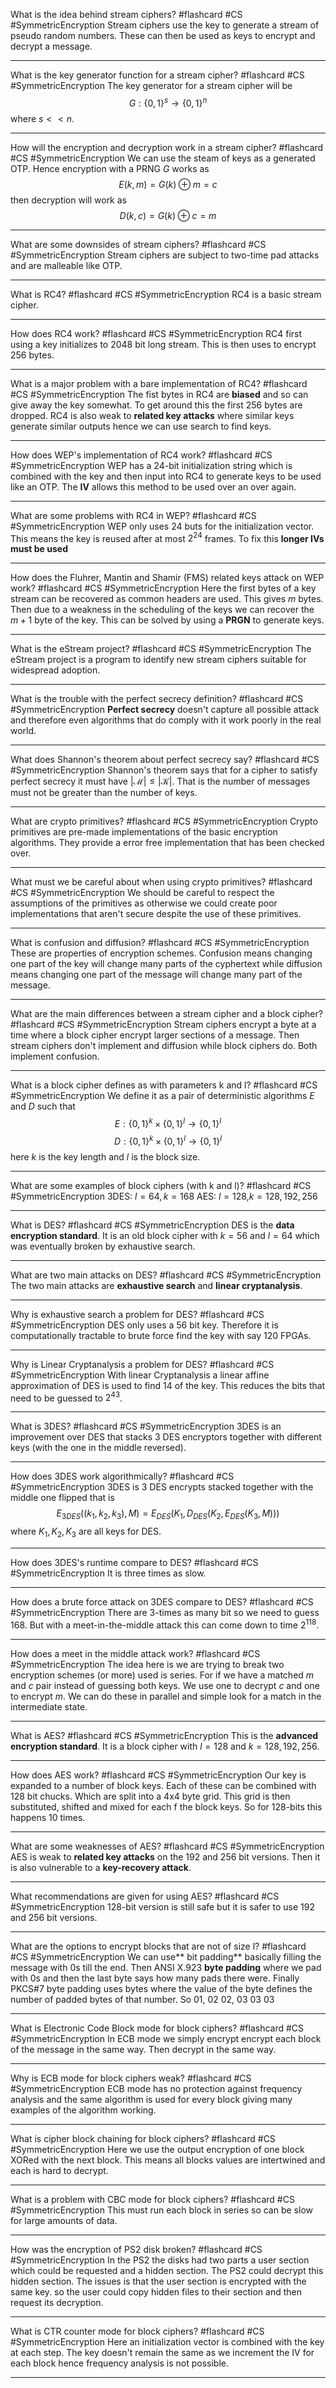 What is the idea behind stream ciphers? #flashcard #CS #SymmetricEncryption 
	Stream ciphers use the key to generate a stream of pseudo random numbers. These can then be used as keys to encrypt and decrypt a message.

---
What is the key generator function for a stream cipher? #flashcard #CS #SymmetricEncryption 
	The key generator for a stream cipher will be $$G:\{0,1\}^s\to \{0,1\}^n$$where $s<<n$.

---
How will the encryption and decryption work in a stream cipher? #flashcard #CS #SymmetricEncryption 
	We can use the steam of keys as a generated OTP. Hence encryption with a PRNG $G$ works as $$E(k,m)=G(k)\oplus m=c$$then decryption will work as $$D(k,c)=G(k)\oplus c=m$$

  ---
What are some downsides of stream ciphers? #flashcard #CS #SymmetricEncryption 
	Stream ciphers are subject to two-time pad attacks and are malleable like OTP.

---
What is RC4? #flashcard #CS #SymmetricEncryption 
	RC4 is a basic stream cipher.

---
How does RC4 work? #flashcard #CS #SymmetricEncryption 
	RC4 first using a key initializes to 2048 bit long stream. This is then uses to encrypt 256 bytes.

---
What is a major problem with a bare implementation of RC4? #flashcard #CS #SymmetricEncryption 
	The fist bytes in RC4 are **biased** and so can give away the key somewhat. To get around this the first 256 bytes are dropped. RC4 is also weak to **related key attacks** where similar keys generate similar outputs hence we can use search to find keys.

---
How does WEP's implementation of RC4 work? #flashcard #CS #SymmetricEncryption 
	WEP has a 24-bit initialization string which is combined with the key and then input into RC4 to generate keys to be used like an OTP. The **IV** allows this method to be used over an over again.

---
What are some problems with RC4 in WEP? #flashcard #CS #SymmetricEncryption 
	WEP only uses 24 buts for the initialization vector. This means the key is reused after at most $2^{24}$ frames. To fix this **longer IVs must be used**

---
How does the Fluhrer, Mantin and Shamir (FMS) related keys attack on WEP work? #flashcard #CS #SymmetricEncryption 
	Here the first bytes of a key stream can be recovered as common headers are used. This gives $m$ bytes. Then due to a weakness in the scheduling of the keys we can recover the $m+1$ byte of the key. This can be solved by using a **PRGN** to generate keys.

---
What is the eStream project? #flashcard #CS #SymmetricEncryption 
 The eStream project is a program to identify new stream ciphers suitable for widespread adoption.

---
What is the trouble with the perfect secrecy definition? #flashcard #CS #SymmetricEncryption 
	**Perfect secrecy** doesn't capture all possible attack and therefore even algorithms that do comply with it work poorly in the real world.

---
What does Shannon's theorem about perfect secrecy say? #flashcard #CS #SymmetricEncryption 
	Shannon's theorem says that for a cipher to satisfy perfect secrecy it must have $|\mathcal M|\le|\mathcal K|$. That is the number of messages must not be greater than the number of keys.

---
What are crypto primitives? #flashcard #CS #SymmetricEncryption 
	Crypto primitives are pre-made implementations of the basic encryption algorithms. They provide a error free implementation that has been checked over.

---
What must we be careful about when using crypto primitives? #flashcard #CS #SymmetricEncryption
	We should be careful to respect the assumptions of the primitives as otherwise we could create poor implementations that aren't secure despite the use of these primitives.

---
What is confusion and diffusion? #flashcard #CS #SymmetricEncryption
	These are properties of encryption schemes. Confusion means changing one part of the key will change many parts of the cyphertext while diffusion means changing one part of the message will change many part of the message. 

---
What are the main differences between a stream cipher and a block cipher? #flashcard #CS #SymmetricEncryption 
	Stream ciphers encrypt a byte at a time where a block cipher encrypt larger sections of a message. Then stream ciphers don't implement and diffusion while block ciphers do. Both implement confusion.

---
What is a block cipher defines as with parameters k and l? #flashcard #CS #SymmetricEncryption 
	We define it as a pair of deterministic algorithms $E$ and $D$ such that $$E:\{0,1\}^k\times\{0,1\}^l\to\{0,1\}^l$$ $$D:\{0,1\}^k\times\{0,1\}^l\to\{0,1\}^l$$here $k$ is the key length and $l$ is the block size.

---
What are some examples of block ciphers (with k and l)? #flashcard #CS #SymmetricEncryption
	3DES: $l=64, k=168$
	AES: $l=128$,$k=128,192,256$

---
What is DES? #flashcard #CS #SymmetricEncryption 
	DES is the **data encryption standard**. It is an old block cipher with $k=56$ and $l=64$ which was eventually broken by exhaustive search.

---
What are two main attacks on DES? #flashcard #CS #SymmetricEncryption
	The two main attacks are **exhaustive search** and **linear cryptanalysis**.

---
Why is exhaustive search a problem for DES? #flashcard #CS #SymmetricEncryption 
	DES only uses a 56 bit key. Therefore it is computationally tractable to brute force find the key with say 120 FPGAs.

---
Why is Linear Cryptanalysis a problem for DES? #flashcard #CS #SymmetricEncryption 
	With linear Cryptanalysis a linear affine approximation of DES is used to find 14 of the key. This reduces the bits that need to be guessed to $2^{43}$.

---
What is 3DES? #flashcard #CS #SymmetricEncryption 
	3DES is an improvement over DES that stacks 3 DES encryptors together with different keys (with the one in the middle reversed).

---
How does 3DES work algorithmically? #flashcard #CS #SymmetricEncryption 
	3DES is 3 DES encrypts stacked together with the middle one flipped that is $$E_{3DES}((k_1,k_2,k_3),M)=E_{DES}(K_1, D_{DES}(K_2,E_{DES}(K_3,M)))$$where $K_1,K_2,K_3$ are all keys for DES.

---
How does 3DES's runtime compare to DES? #flashcard #CS #SymmetricEncryption 
	It is three times as slow.

---
How does a brute force attack on 3DES compare to DES? #flashcard #CS #SymmetricEncryption 
	There are 3-times as many bit so we need to guess 168. But with a meet-in-the-middle attack this can come down to time $2^{118}$.

---
How does a meet in the middle attack work? #flashcard #CS #SymmetricEncryption 
	The idea here is we are trying to break two encryption schemes (or more) used is series. For if we have a matched $m$ and $c$ pair instead of guessing both keys. We use one to decrypt $c$ and one to encrypt   $m$. We can do these in parallel and simple look for a match in the intermediate state.

---
What is AES? #flashcard #CS #SymmetricEncryption 
	This is the **advanced encryption standard**. It is a block cipher with $l=128$ and $k=128,192,256$.

---
How does AES work? #flashcard #CS #SymmetricEncryption 
	Our key is expanded to a number of block keys. Each of these can be combined with 128 bit chucks. Which are split into a 4x4 byte grid. This grid is then substituted, shifted and mixed for each f the block keys. So for 128-bits this happens 10 times.

---
What are some weaknesses of AES? #flashcard #CS #SymmetricEncryption 
	AES is weak to **related key attacks** on the 192 and 256 bit versions. Then it is also vulnerable to a **key-recovery attack**.

---
What recommendations are given for using AES? #flashcard #CS #SymmetricEncryption 
	128-bit version is still safe but it is safer to use 192 and 256 bit versions.

---
What are the options to encrypt blocks that are not of size l? #flashcard #CS #SymmetricEncryption 
	We can use** bit padding** basically filling the message with 0s till the end. Then ANSI X.923 **byte padding** where we pad with 0s and then the last byte says how many pads there were. Finally  PKCS#7 byte padding uses bytes where the value of the byte defines the number of padded bytes of that number. So 01, 02 02, 03 03 03

---
What is Electronic Code Block mode for block ciphers? #flashcard #CS #SymmetricEncryption 
	In ECB mode we simply encrypt encrypt each block of the message in the same way. Then decrypt in the same way.

---
Why is ECB mode for block ciphers weak? #flashcard #CS #SymmetricEncryption 
	ECB mode has no protection against frequency analysis and the same algorithm is used for every block giving many examples of the algorithm working.

---
What is cipher block chaining for block ciphers? #flashcard #CS #SymmetricEncryption 
	Here we use the output encryption of one block XORed with the next block. This means all blocks values are intertwined and each is hard to decrypt.

---
What is a problem with CBC mode for block ciphers? #flashcard #CS #SymmetricEncryption 
	This must run each block in series so can be slow for large amounts of data.

---
How was the encryption of PS2 disk broken? #flashcard #CS #SymmetricEncryption 
	In the PS2 the disks had two parts a user section which could be requested and a hidden section. The PS2 could decrypt this hidden section. The issues is that the user section is encrypted with the same key. so the user could copy hidden files to their section and then request its decryption.

---
What is CTR counter mode for block ciphers? #flashcard #CS #SymmetricEncryption 
	Here an initialization vector is combined with the key at each step. The key doesn't remain the same as we increment the IV for each block hence frequency analysis is not possible.

---

